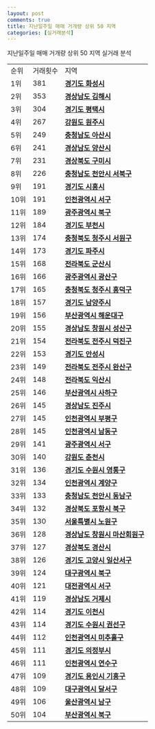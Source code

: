 ```yaml
---
layout: post
comments: true
title: 지난일주일 매매 거개량 상위 50 지역
categories: [실거래분석]
---
```


지난일주일 매매 거개량 상위 50 지역 실거래 분석

<table>
  <tr>
    <td>순위</td>
    <td>거래횟수</td>
    <td>지역</td>
  </tr>

  <tr>
    <td>1위</td>
    <td>381</td>
    <td colspan="4" style="font-weight: bold;"><a href="/실거래가/2021/06/15/41590.html">경기도 화성시 </a></td>
  </tr>

  <tr>
    <td>2위</td>
    <td>353</td>
    <td colspan="4" style="font-weight: bold;"><a href="/실거래가/2021/06/15/48250.html">경상남도 김해시 </a></td>
  </tr>

  <tr>
    <td>3위</td>
    <td>304</td>
    <td colspan="4" style="font-weight: bold;"><a href="/실거래가/2021/06/15/41220.html">경기도 평택시 </a></td>
  </tr>

  <tr>
    <td>4위</td>
    <td>267</td>
    <td colspan="4" style="font-weight: bold;"><a href="/실거래가/2021/06/15/42130.html">강원도 원주시 </a></td>
  </tr>

  <tr>
    <td>5위</td>
    <td>249</td>
    <td colspan="4" style="font-weight: bold;"><a href="/실거래가/2021/06/15/44200.html">충청남도 아산시 </a></td>
  </tr>

  <tr>
    <td>6위</td>
    <td>241</td>
    <td colspan="4" style="font-weight: bold;"><a href="/실거래가/2021/06/15/48330.html">경상남도 양산시 </a></td>
  </tr>

  <tr>
    <td>7위</td>
    <td>231</td>
    <td colspan="4" style="font-weight: bold;"><a href="/실거래가/2021/06/15/47190.html">경상북도 구미시 </a></td>
  </tr>

  <tr>
    <td>8위</td>
    <td>226</td>
    <td colspan="4" style="font-weight: bold;"><a href="/실거래가/2021/06/15/44133.html">충청남도 천안시 서북구 </a></td>
  </tr>

  <tr>
    <td>9위</td>
    <td>191</td>
    <td colspan="4" style="font-weight: bold;"><a href="/실거래가/2021/06/15/41390.html">경기도 시흥시 </a></td>
  </tr>

  <tr>
    <td>10위</td>
    <td>191</td>
    <td colspan="4" style="font-weight: bold;"><a href="/실거래가/2021/06/15/28260.html">인천광역시 서구 </a></td>
  </tr>

  <tr>
    <td>11위</td>
    <td>189</td>
    <td colspan="4" style="font-weight: bold;"><a href="/실거래가/2021/06/15/29170.html">광주광역시 북구 </a></td>
  </tr>

  <tr>
    <td>12위</td>
    <td>184</td>
    <td colspan="4" style="font-weight: bold;"><a href="/실거래가/2021/06/15/41190.html">경기도 부천시 </a></td>
  </tr>

  <tr>
    <td>13위</td>
    <td>174</td>
    <td colspan="4" style="font-weight: bold;"><a href="/실거래가/2021/06/15/43112.html">충청북도 청주시 서원구 </a></td>
  </tr>

  <tr>
    <td>14위</td>
    <td>173</td>
    <td colspan="4" style="font-weight: bold;"><a href="/실거래가/2021/06/15/41480.html">경기도 파주시 </a></td>
  </tr>

  <tr>
    <td>15위</td>
    <td>168</td>
    <td colspan="4" style="font-weight: bold;"><a href="/실거래가/2021/06/15/45130.html">전라북도 군산시 </a></td>
  </tr>

  <tr>
    <td>16위</td>
    <td>166</td>
    <td colspan="4" style="font-weight: bold;"><a href="/실거래가/2021/06/15/29200.html">광주광역시 광산구 </a></td>
  </tr>

  <tr>
    <td>17위</td>
    <td>165</td>
    <td colspan="4" style="font-weight: bold;"><a href="/실거래가/2021/06/15/43113.html">충청북도 청주시 흥덕구 </a></td>
  </tr>

  <tr>
    <td>18위</td>
    <td>157</td>
    <td colspan="4" style="font-weight: bold;"><a href="/실거래가/2021/06/15/41360.html">경기도 남양주시 </a></td>
  </tr>

  <tr>
    <td>19위</td>
    <td>156</td>
    <td colspan="4" style="font-weight: bold;"><a href="/실거래가/2021/06/15/26350.html">부산광역시 해운대구 </a></td>
  </tr>

  <tr>
    <td>20위</td>
    <td>155</td>
    <td colspan="4" style="font-weight: bold;"><a href="/실거래가/2021/06/15/48123.html">경상남도 창원시 성산구 </a></td>
  </tr>

  <tr>
    <td>21위</td>
    <td>154</td>
    <td colspan="4" style="font-weight: bold;"><a href="/실거래가/2021/06/15/45113.html">전라북도 전주시 덕진구 </a></td>
  </tr>

  <tr>
    <td>22위</td>
    <td>153</td>
    <td colspan="4" style="font-weight: bold;"><a href="/실거래가/2021/06/15/41550.html">경기도 안성시 </a></td>
  </tr>

  <tr>
    <td>23위</td>
    <td>149</td>
    <td colspan="4" style="font-weight: bold;"><a href="/실거래가/2021/06/15/45111.html">전라북도 전주시 완산구 </a></td>
  </tr>

  <tr>
    <td>24위</td>
    <td>148</td>
    <td colspan="4" style="font-weight: bold;"><a href="/실거래가/2021/06/15/45140.html">전라북도 익산시 </a></td>
  </tr>

  <tr>
    <td>25위</td>
    <td>146</td>
    <td colspan="4" style="font-weight: bold;"><a href="/실거래가/2021/06/15/26380.html">부산광역시 사하구 </a></td>
  </tr>

  <tr>
    <td>26위</td>
    <td>145</td>
    <td colspan="4" style="font-weight: bold;"><a href="/실거래가/2021/06/15/48170.html">경상남도 진주시 </a></td>
  </tr>

  <tr>
    <td>27위</td>
    <td>145</td>
    <td colspan="4" style="font-weight: bold;"><a href="/실거래가/2021/06/15/28237.html">인천광역시 부평구 </a></td>
  </tr>

  <tr>
    <td>28위</td>
    <td>145</td>
    <td colspan="4" style="font-weight: bold;"><a href="/실거래가/2021/06/15/28200.html">인천광역시 남동구 </a></td>
  </tr>

  <tr>
    <td>29위</td>
    <td>141</td>
    <td colspan="4" style="font-weight: bold;"><a href="/실거래가/2021/06/15/29140.html">광주광역시 서구 </a></td>
  </tr>

  <tr>
    <td>30위</td>
    <td>140</td>
    <td colspan="4" style="font-weight: bold;"><a href="/실거래가/2021/06/15/42110.html">강원도 춘천시 </a></td>
  </tr>

  <tr>
    <td>31위</td>
    <td>136</td>
    <td colspan="4" style="font-weight: bold;"><a href="/실거래가/2021/06/15/41117.html">경기도 수원시 영통구 </a></td>
  </tr>

  <tr>
    <td>32위</td>
    <td>134</td>
    <td colspan="4" style="font-weight: bold;"><a href="/실거래가/2021/06/15/28245.html">인천광역시 계양구 </a></td>
  </tr>

  <tr>
    <td>33위</td>
    <td>133</td>
    <td colspan="4" style="font-weight: bold;"><a href="/실거래가/2021/06/15/44131.html">충청남도 천안시 동남구 </a></td>
  </tr>

  <tr>
    <td>34위</td>
    <td>132</td>
    <td colspan="4" style="font-weight: bold;"><a href="/실거래가/2021/06/15/47113.html">경상북도 포항시 북구 </a></td>
  </tr>

  <tr>
    <td>35위</td>
    <td>130</td>
    <td colspan="4" style="font-weight: bold;"><a href="/실거래가/2021/06/15/11350.html">서울특별시 노원구 </a></td>
  </tr>

  <tr>
    <td>36위</td>
    <td>128</td>
    <td colspan="4" style="font-weight: bold;"><a href="/실거래가/2021/06/15/48127.html">경상남도 창원시 마산회원구 </a></td>
  </tr>

  <tr>
    <td>37위</td>
    <td>127</td>
    <td colspan="4" style="font-weight: bold;"><a href="/실거래가/2021/06/15/47290.html">경상북도 경산시 </a></td>
  </tr>

  <tr>
    <td>38위</td>
    <td>126</td>
    <td colspan="4" style="font-weight: bold;"><a href="/실거래가/2021/06/15/41287.html">경기도 고양시 일산서구 </a></td>
  </tr>

  <tr>
    <td>39위</td>
    <td>124</td>
    <td colspan="4" style="font-weight: bold;"><a href="/실거래가/2021/06/15/27230.html">대구광역시 북구 </a></td>
  </tr>

  <tr>
    <td>40위</td>
    <td>121</td>
    <td colspan="4" style="font-weight: bold;"><a href="/실거래가/2021/06/15/30170.html">대전광역시 서구 </a></td>
  </tr>

  <tr>
    <td>41위</td>
    <td>119</td>
    <td colspan="4" style="font-weight: bold;"><a href="/실거래가/2021/06/15/48310.html">경상남도 거제시 </a></td>
  </tr>

  <tr>
    <td>42위</td>
    <td>114</td>
    <td colspan="4" style="font-weight: bold;"><a href="/실거래가/2021/06/15/41500.html">경기도 이천시 </a></td>
  </tr>

  <tr>
    <td>43위</td>
    <td>114</td>
    <td colspan="4" style="font-weight: bold;"><a href="/실거래가/2021/06/15/41113.html">경기도 수원시 권선구 </a></td>
  </tr>

  <tr>
    <td>44위</td>
    <td>112</td>
    <td colspan="4" style="font-weight: bold;"><a href="/실거래가/2021/06/15/28177.html">인천광역시 미추홀구 </a></td>
  </tr>

  <tr>
    <td>45위</td>
    <td>111</td>
    <td colspan="4" style="font-weight: bold;"><a href="/실거래가/2021/06/15/41150.html">경기도 의정부시 </a></td>
  </tr>

  <tr>
    <td>46위</td>
    <td>111</td>
    <td colspan="4" style="font-weight: bold;"><a href="/실거래가/2021/06/15/28185.html">인천광역시 연수구 </a></td>
  </tr>

  <tr>
    <td>47위</td>
    <td>109</td>
    <td colspan="4" style="font-weight: bold;"><a href="/실거래가/2021/06/15/41463.html">경기도 용인시 기흥구 </a></td>
  </tr>

  <tr>
    <td>48위</td>
    <td>109</td>
    <td colspan="4" style="font-weight: bold;"><a href="/실거래가/2021/06/15/27290.html">대구광역시 달서구 </a></td>
  </tr>

  <tr>
    <td>49위</td>
    <td>106</td>
    <td colspan="4" style="font-weight: bold;"><a href="/실거래가/2021/06/15/31140.html">울산광역시 남구 </a></td>
  </tr>

  <tr>
    <td>50위</td>
    <td>104</td>
    <td colspan="4" style="font-weight: bold;"><a href="/실거래가/2021/06/15/26320.html">부산광역시 북구 </a></td>
  </tr>

</table>
